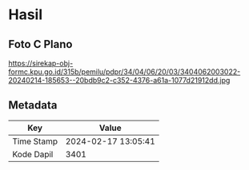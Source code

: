 # Hasil

## Foto C Plano

https://sirekap-obj-formc.kpu.go.id/315b/pemilu/pdpr/34/04/06/20/03/3404062003022-20240214-185653--20bdb9c2-c352-4376-a61a-1077d21912dd.jpg


## Metadata

| Key        | Value               |
| ---------- | ------------------- |
| Time Stamp | 2024-02-17 13:05:41 |
| Kode Dapil | 3401                |



